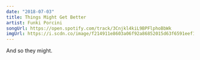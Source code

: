 ```yaml
---
date: "2018-07-03"
title: Things Might Get Better
artist: Funki Porcini
songUrl: https://open.spotify.com/track/3Cnjkl4kiL9BPFlphoBbWk
imgUrl: https://i.scdn.co/image/f214911e8603a06f92a86852015d63f6591eef17
---
```


And so they might.